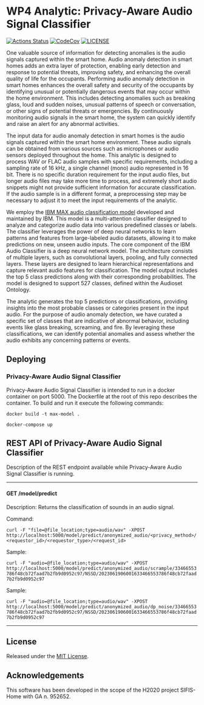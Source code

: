 # WP4 Analytic: Privacy-Aware Audio Signal Classifier

[![Actions Status][actions badge]][actions]
[![CodeCov][codecov badge]][codecov]
[![LICENSE][license badge]][license]

<!-- Links -->
[actions]: https://github.com/sifis-home/flask_audio_signal_classifier/actions
[codecov]: https://codecov.io/gh/sifis-home/flask_audio_signal_classifier
[license]: LICENSES/MIT.txt

<!-- Badges -->
[actions badge]: https://github.com/sifis-home/flask_audio_signal_classifier/workflows/flask_audio_signal_classifier/badge.svg
[codecov badge]: https://codecov.io/gh/sifis-home/flask_audio_signal_classifier/branch/master/graph/badge.svg
[license badge]: https://img.shields.io/badge/license-MIT-blue.svg

One valuable source of information for detecting anomalies is the audio signals captured within the smart home. Audio anomaly detection in smart homes adds an extra layer of protection, enabling early detection and response to potential threats, improving safety, and enhancing the overall quality of life for the occupants. Performing audio anomaly detection in smart homes enhances the overall safety and security of the occupants by identifying unusual or potentially dangerous events that may occur within the home environment. This includes detecting anomalies such as breaking glass, loud and sudden noises, unusual patterns of speech or conversation, or other signs of potential threats or emergencies. By continuously monitoring audio signals in the smart home, the system can quickly identify and raise an alert for any abnormal activities. 

The input data for audio anomaly detection in smart homes is the audio signals captured within the smart home environment. These audio signals can be obtained from various sources such as microphones or audio sensors deployed throughout the home. This analytic is designed to process WAV or FLAC audio samples with specific requirements, including a sampling rate of 16 kHz, a single channel (mono) audio represented in 16 bit. There is no specific duration requirement for the input audio files, but longer audio files may take more time to process, and extremely short audio snippets might not provide sufficient information for accurate classification. If the audio sample is in a different format, a preprocessing step may be necessary to adjust it to meet the input requirements of the analytic. 

We employ the [IBM MAX audio classification model](https://github.com/IBM/MAX-Framework) developed and maintained by IBM. This model is a multi-attention classifier designed to analyze and categorize audio data into various predefined classes or labels. The classifier leverages the power of deep neural networks to learn patterns and features from large-labeled audio datasets, allowing it to make predictions on new, unseen audio inputs. The core component of the IBM Audio Classifier is a deep neural network model. The architecture consists of multiple layers, such as convolutional layers, pooling, and fully connected layers. These layers are designed to learn hierarchical representations and capture relevant audio features for classification. The model output includes the top 5 class predictions along with their corresponding probabilities. The model is designed to support 527 classes, defined within the Audioset Ontology. 

The analytic generates the top 5 predictions or classifications, providing insights into the most probable classes or categories present in the input audio. For the purpose of audio anomaly detection, we have curated a specific set of classes that are indicative of abnormal behavior, including events like glass breaking, screaming, and fire. By leveraging these classifications, we can identify potential anomalies and assess whether the audio exhibits any concerning patterns or events. 

## Deploying

### Privacy-Aware Audio Signal Classifier

Privacy-Aware Audio Signal Classifier is intended to run in a docker container on port 5000. The Dockerfile at the root of this repo describes the container. To build and run it execute the following commands:

`docker build -t max-model .`

`docker-compose up`


## REST API of Privacy-Aware Audio Signal Classifier

Description of the REST endpoint available while Privacy-Aware Audio Signal Classifier is running.

---

#### GET /model/predict

Description: Returns the classification of sounds in an audio signal.

Command: 

`curl -F "file=@file_location;type=audio/wav" -XPOST http://localhost:5000/model/predict/anonymized_audio/<privacy_method>/<requestor_id>/<requestor_type>/<request_id>`

Sample: 

`curl -F "audio=@file_location;type=audio/wav" -XPOST http://localhost:5000/model/predict/anonymized_audio/scrample/33466553786f48cb72faad7b2fb9d0952c97/NSSD/2023061906001633466553786f48cb72faad7b2fb9d0952c97`

Sample: 

`curl -F "audio=@file_location;type=audio/wav" -XPOST http://localhost:5000/model/predict/anonymized_audio/dp_noise/33466553786f48cb72faad7b2fb9d0952c97/NSSD/2023061906001633466553786f48cb72faad7b2fb9d0952c97`

---
## License

Released under the [MIT License](LICENSE).

## Acknowledgements

This software has been developed in the scope of the H2020 project SIFIS-Home with GA n. 952652.